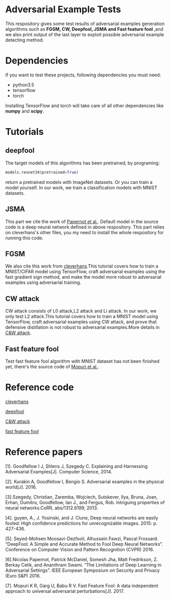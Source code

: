 # Adversarial Example Tests
This respository gives some test results of adversarial examples generation algorithms such as **FGSM, CW, Deepfool, JSMA and Fast feature fool** ,and we also print output of the last layer to exploit possible adversarial example detecting method.

# Dependencies
If you want to test these projects, following dependencies you must need:
  
  - python3.5
  - tensorflow
  - torch
  
Installing TensorFlow and torch will take care of all other dependencies like **numpy** and **scipy**.
# Tutorials
 ## deepfool
 The target models of this algorithms has been pretrained, by programing:
 ```python
 models.resnet34(pretrained=True)
 ```
 return a pretrained models with ImageNet datasets.
 Or you can train a model yourself. In our work, we train a classification models with MNIST datasets.
 ## JSMA
 This part we cite the work of [Papernot et al.](https://github.com/tensorflow/cleverhans).
 Default model in the source code is a deep neural network defined in above respository.
 This part relies on cleverhans's other files, you my need to install the whole respository for running this code.
 ## FGSM
 We also cite this work from [cleverhans](https://github.com/tensorflow/cleverhans).This tutorial covers how to train a MNIST/CIFAR model using TensorFlow, craft adversarial examples using the fast gradient sign method, and make the model more robust to adversarial examples using adversarial training.
 ## CW attack
 CW attack consists of L0 attack,L2 attack and Li attack. In our work, we only test L2 attack.This tutorial covers how to train a          MNIST model using TensorFlow, craft adversarial examples using CW attack, and prove that defensive distillation is not robust to adversarial examples.More details in [C&W attack](https://github.com/carlini/nn_robust_attacks).
 ## Fast feature fool
 Test fast feature fool algorithm with MNIST dataset has not been finished yet, there's the source code of [Mopuri et al.](https://github.com/val-iisc/fast-feature-fool).
# Reference code

[cleverhans](https://github.com/tensorflow/cleverhans)

[deepfool](https://github.com/LTS4/DeepFool)

[C&W attack](https://github.com/carlini/nn_robust_attacks)

[fast feature fool](https://github.com/val-iisc/fast-feature-fool)

# Reference papers
[1]. Goodfellow I J, Shlens J, Szegedy C. Explaining and Harnessing Adversarial Examples[J]. Computer Science, 2014.

[2]. Kurakin A, Goodfellow I, Bengio S. Adversarial examples in the physical world[J]. 2016.

[3].Szegedy, Christian, Zaremba, Wojciech, Sutskever, Ilya, Bruna, Joan, Erhan, Dumitru, Goodfellow, Ian J., and Fergus, Rob. Intriguing properties of neural networks.CoRR, abs/1312.6199, 2013.

[4]. guyen, A., J. Yosinski, and J. Clune, Deep neural networks are easily fooled: High confidence predictions for unrecognizable images. 2015: p. 427-436.

[5]. Seyed-Mohsen Moosavi-Dezfooli, Alhussein Fawzi, Pascal Frossard. “DeepFool: A Simple and Accurate Method to Fool Deep Neural Networks”. Conference on Computer Vision and Pattern Recognition (CVPR) 2016.

[6].Nicolas Papernot, Patrick McDaniel, Somesh Jha, Matt Fredrikson, Z. Berkay Celik, and Ananthram Swami. “The Limitations of Deep Learning in Adversarial Settings”. IEEE European Symposium on Security and Privacy (Euro S&P) 2016.

[7]. Mopuri K R, Garg U, Babu R V. Fast Feature Fool: A data independent approach to universal adversarial perturbations[J]. 2017.
